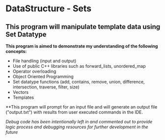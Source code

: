# DataStructure - Sets
## This program will manipulate template data using Set Datatype

**This program is aimed to demonstrate my understanding of the following concepts:**
- File handling (input and output)
- Use of public C++ libraries such as forward_lists, unordered_map
- Operator overloading
- Object Oriented Programming
- Set datatype functions (add, contains, remove, union, difference, intersection, traverse, filter, size)
- Vectors
- Templates

**This program will prompt for an input file and will generate an output file ("output.txt") with results from user executed commands in the IDE.

*Debug code has been intentionally left in and commented out to provide logic process and debugging resources for further development in the future*
